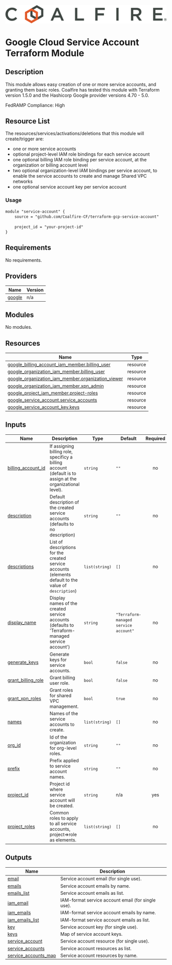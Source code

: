 ![Coalfire](coalfire_logo.png)


# Google Cloud Service Account Terraform Module

## Description

This module allows easy creation of one or more service accounts, and granting them basic roles. Coalfire has tested this module with Terraform version 1.5.0 and the Hashicorp Google provider versions 4.70 - 5.0. 

FedRAMP Compliance: High

## Resource List

The resources/services/activations/deletions that this module will create/trigger are:

- one or more service accounts
- optional project-level IAM role bindings for each service account
- one optional billing IAM role binding per service account, at the organization or billing account level
- two optional organization-level IAM bindings per service account, to enable the service accounts to create and manage Shared VPC networks
- one optional service account key per service account

### Usage
```
module "service-account" {
    source = "github.com/Coalfire-CF/terraform-gcp-service-account"

    project_id = "your-project-id"
}
```
<!-- BEGIN_TF_DOCS -->
## Requirements

No requirements.

## Providers

| Name | Version |
|------|---------|
| <a name="provider_google"></a> [google](#provider\_google) | n/a |

## Modules

No modules.

## Resources

| Name | Type |
|------|------|
| [google_billing_account_iam_member.billing_user](https://registry.terraform.io/providers/hashicorp/google/latest/docs/resources/billing_account_iam_member) | resource |
| [google_organization_iam_member.billing_user](https://registry.terraform.io/providers/hashicorp/google/latest/docs/resources/organization_iam_member) | resource |
| [google_organization_iam_member.organization_viewer](https://registry.terraform.io/providers/hashicorp/google/latest/docs/resources/organization_iam_member) | resource |
| [google_organization_iam_member.xpn_admin](https://registry.terraform.io/providers/hashicorp/google/latest/docs/resources/organization_iam_member) | resource |
| [google_project_iam_member.project-roles](https://registry.terraform.io/providers/hashicorp/google/latest/docs/resources/project_iam_member) | resource |
| [google_service_account.service_accounts](https://registry.terraform.io/providers/hashicorp/google/latest/docs/resources/service_account) | resource |
| [google_service_account_key.keys](https://registry.terraform.io/providers/hashicorp/google/latest/docs/resources/service_account_key) | resource |

## Inputs

| Name | Description | Type | Default | Required |
|------|-------------|------|---------|:--------:|
| <a name="input_billing_account_id"></a> [billing\_account\_id](#input\_billing\_account\_id) | If assigning billing role, specificy a billing account (default is to assign at the organizational level). | `string` | `""` | no |
| <a name="input_description"></a> [description](#input\_description) | Default description of the created service accounts (defaults to no description) | `string` | `""` | no |
| <a name="input_descriptions"></a> [descriptions](#input\_descriptions) | List of descriptions for the created service accounts (elements default to the value of `description`) | `list(string)` | `[]` | no |
| <a name="input_display_name"></a> [display\_name](#input\_display\_name) | Display names of the created service accounts (defaults to 'Terraform-managed service account') | `string` | `"Terraform-managed service account"` | no |
| <a name="input_generate_keys"></a> [generate\_keys](#input\_generate\_keys) | Generate keys for service accounts. | `bool` | `false` | no |
| <a name="input_grant_billing_role"></a> [grant\_billing\_role](#input\_grant\_billing\_role) | Grant billing user role. | `bool` | `false` | no |
| <a name="input_grant_xpn_roles"></a> [grant\_xpn\_roles](#input\_grant\_xpn\_roles) | Grant roles for shared VPC management. | `bool` | `true` | no |
| <a name="input_names"></a> [names](#input\_names) | Names of the service accounts to create. | `list(string)` | `[]` | no |
| <a name="input_org_id"></a> [org\_id](#input\_org\_id) | Id of the organization for org-level roles. | `string` | `""` | no |
| <a name="input_prefix"></a> [prefix](#input\_prefix) | Prefix applied to service account names. | `string` | `""` | no |
| <a name="input_project_id"></a> [project\_id](#input\_project\_id) | Project id where service account will be created. | `string` | n/a | yes |
| <a name="input_project_roles"></a> [project\_roles](#input\_project\_roles) | Common roles to apply to all service accounts, project=>role as elements. | `list(string)` | `[]` | no |

## Outputs

| Name | Description |
|------|-------------|
| <a name="output_email"></a> [email](#output\_email) | Service account email (for single use). |
| <a name="output_emails"></a> [emails](#output\_emails) | Service account emails by name. |
| <a name="output_emails_list"></a> [emails\_list](#output\_emails\_list) | Service account emails as list. |
| <a name="output_iam_email"></a> [iam\_email](#output\_iam\_email) | IAM-format service account email (for single use). |
| <a name="output_iam_emails"></a> [iam\_emails](#output\_iam\_emails) | IAM-format service account emails by name. |
| <a name="output_iam_emails_list"></a> [iam\_emails\_list](#output\_iam\_emails\_list) | IAM-format service account emails as list. |
| <a name="output_key"></a> [key](#output\_key) | Service account key (for single use). |
| <a name="output_keys"></a> [keys](#output\_keys) | Map of service account keys. |
| <a name="output_service_account"></a> [service\_account](#output\_service\_account) | Service account resource (for single use). |
| <a name="output_service_accounts"></a> [service\_accounts](#output\_service\_accounts) | Service account resources as list. |
| <a name="output_service_accounts_map"></a> [service\_accounts\_map](#output\_service\_accounts\_map) | Service account resources by name. |
<!-- END_TF_DOCS -->